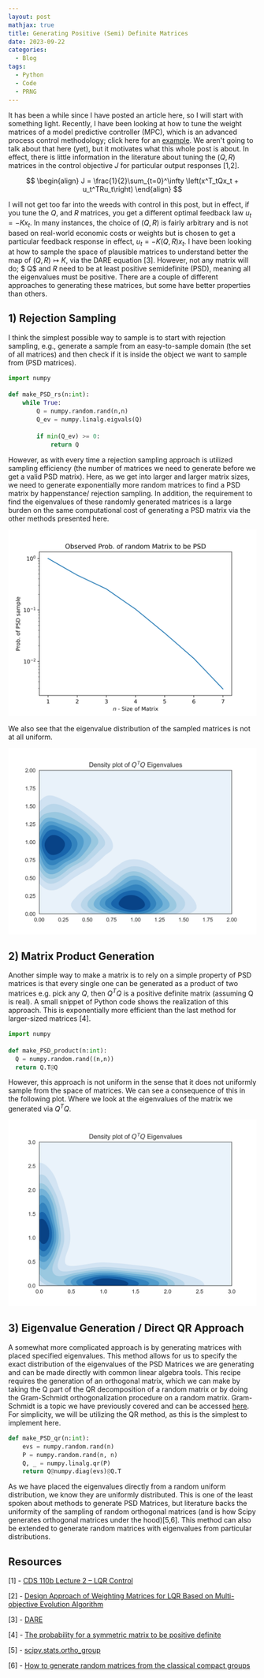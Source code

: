 ```yaml
---
layout: post
mathjax: true
title: Generating Positive (Semi) Definite Matrices
date: 2023-09-22
categories:
  - Blog
tags:
  - Python
  - Code
  - PRNG
---
```


It has been a while since I have posted an article here, so I will start with something light. Recently, I have been looking at how to tune the weight matrices of a model predictive controller (MPC), which is an advanced process control methodology; click here for an [example](https://ppopt.readthedocs.io/en/latest/mpc.html). We aren't going to talk about that here (yet), but it motivates what this whole post is about. In effect, there is little information in the literature about tuning the $(Q, R)$ matrices in the control objective $J$ for particular output responses [1,2].

$$
\begin{align}
  J = \frac{1}{2}\sum_{t=0}^\infty \left(x^T_tQx_t + u_t^TRu_t\right)
\end{align}
$$

I will not get too far into the weeds with control in this post, but in effect, if you tune the $Q$, and $R$ matrices, you get a different optimal feedback law $u_t = -Kx_t$. In many instances, the choice of $(Q, R)$ is fairly arbitrary and is not based on real-world economic costs or weights but is chosen to get a particular feedback response in effect, $u_t = -K(Q, R)x_t$. I have been looking at how to sample the space of plausible matrices to understand better the map of $(Q, R) \mapsto K$, via the DARE equation [3]. However,  not any matrix will do; $ Q$ and $R$ need to be at least positive semidefinite (PSD), meaning all the eigenvalues must be positive. There are a couple of different approaches to generating these matrices, but some have better properties than others.


## 1) Rejection Sampling

I think the simplest possible way to sample is to start with rejection sampling, e.g., generate a sample from an easy-to-sample domain (the set of all matrices) and then check if it is inside the object we want to sample from (PSD matrices).

```python
import numpy

def make_PSD_rs(n:int):
    while True:
        Q = numpy.random.rand(n,n)
        Q_ev = numpy.linalg.eigvals(Q)
        
        if min(Q_ev) >= 0:
            return Q
```

However, as with every time a rejection sampling approach is utilized sampling efficiency (the number of matrices we need to generate before we get a valid PSD matrix). Here, as we get into larger and larger matrix sizes, we need to generate exponentially more random matrices to find a PSD matrix by happenstance/ rejection sampling. In addition, the requirement to find the eigenvalues of these randomly generated matrices is a large burden on the same computational cost of generating a PSD matrix via the other methods presented here.

![image](/assets/imgs/rs_prob.png)

We also see that the eigenvalue distribution of the sampled matrices is not at all uniform. 

![image](/assets/imgs/ev_rs.png)

## 2) Matrix Product Generation

Another simple way to make a matrix is to rely on a simple property of PSD matrices is that every single one can be generated as a product of two matrices e.g. pick any $Q$, then $Q^TQ$ is a positive definite matrix (assuming Q is real). A small snippet of Python code shows the realization of this approach. This is exponentially more efficient than the last method for larger-sized matrices [4]. 

```python
import numpy

def make_PSD_product(n:int):
  Q = numpy.random.rand((n,n))
  return Q.T@Q
```

However, this approach is not uniform in the sense that it does not uniformly sample from the space of matrices. We can see a consequence of this in the following plot. Where we look at the eigenvalues of the matrix we generated via $Q^TQ$.

![image](/assets/imgs/ev_prod.png)

## 3) Eigenvalue Generation / Direct QR Approach

A somewhat more complicated approach is by generating matrices with placed specified eigenvalues. This method allows for us to specify the exact distribution of the eigenvalues of the PSD Matrices we are generating and can be made directly with common linear algebra tools. This recipe requires the generation of an orthogonal matrix, which we can make by taking the Q part of the QR decomposition of a random matrix or by doing the Gram-Schmidt orthogonalization procedure on a random matrix. Gram-Schmidt is a topic we have previously covered and can be accessed [here](https://dkenefake.github.io/blog/Orthoginalization). For simplicity, we will be utilizing the QR method, as this is the simplest to implement here. 

```python
def make_PSD_qr(n:int):
    evs = numpy.random.rand(n)
    P = numpy.random.rand(n, n)
    Q, _ = numpy.linalg.qr(P)
    return Q@numpy.diag(evs)@Q.T
```

As we have placed the eigenvalues directly from a random uniform distribution, we know they are uniformly distributed. This is one of the least spoken about methods to generate PSD Matrices, but literature backs the uniformity of the sampling of random orthogonal matrices (and is how Scipy generates orthogonal matrices under the hood)[5,6]. This method can also be extended to generate random matrices with eigenvalues from particular distributions.

## Resources

[1] - [CDS 110b Lecture 2 – LQR Control](https://www.cds.caltech.edu/~murray/courses/cds110/wi06/lqr.pdf)

[2] - [Design Approach of Weighting Matrices for LQR Based on Multi-objective Evolution Algorithm](https://ieeexplore.ieee.org/document/4608180)

[3] - [DARE](https://en.wikipedia.org/wiki/Algebraic_Riccati_equation)

[4] - [The probability for a symmetric matrix to be positive definite](https://mathoverflow.net/questions/118481/the-probability-for-a-symmetric-matrix-to-be-positive-definite)

[5] - [scipy.stats.ortho_group](https://docs.scipy.org/doc/scipy/reference/generated/scipy.stats.ortho_group.html)

[6] - [How to generate random matrices from the classical compact groups](https://arxiv.org/abs/math-ph/0609050v2)
